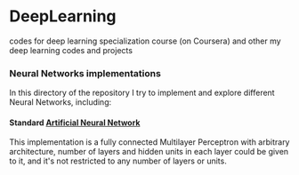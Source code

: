 # DeepLearning
codes for deep learning specialization course (on Coursera) and other my deep learning codes and projects

### Neural Networks implementations
In this directory of the repository I try to implement and explore different Neural Networks, including:
#### Standard [Artificial Neural Network](https://github.com/mehrshad-sdtn/DeepLearning/blob/master/NeuralNets/NN/ANN.ipynb)
This implementation is a fully connected Multilayer Perceptron with arbitrary architecture, number of layers and hidden units in each layer could be given to it, and it's not restricted to any number of layers or units.

